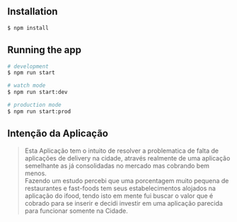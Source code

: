 
## Installation

```bash
$ npm install
```

## Running the app

```bash
# development
$ npm run start

# watch mode
$ npm run start:dev

# production mode
$ npm run start:prod
```

<!-- ## Test

```bash
# unit tests
$ npm run test

# e2e tests
$ npm run test:e2e

# test coverage
$ npm run test:cov
``` -->

## Intenção da Aplicação
> Esta Aplicação tem o intuito de resolver a problematica de falta de aplicações de delivery na cidade, através realmente de uma aplicação semelhante as já consolidadas no mercado mas cobrando bem menos.
</br> Fazendo um estudo percebi que uma porcentagem muito pequena de restaurantes e fast-foods tem seus estabelecimentos alojados na aplicação do ifood, tendo isto em mente fui buscar o valor que é cobrado para se inserir e decidi investir em uma aplicação parecida para funcionar somente na Cidade.
